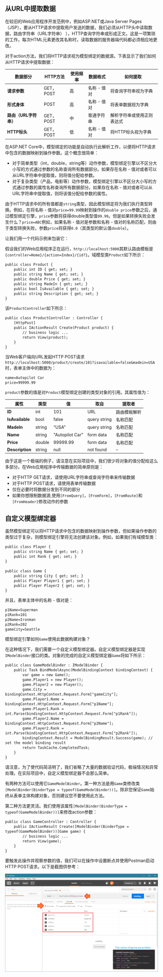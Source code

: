 ## 从URL中提取数据

在较旧的Web应用程序开发范例中，例如ASP.NET或Java Server Pages（JSP），要从HTTP请求中提取用户发送的数据，我们必须从HTTP头中读取数据，路由字符串（URL字符串） ），HTTP查询字符串或形成正文。这是一项繁琐的工作，每次HTML元素更改其名称时，读取数据的服务器端代码都必须相应地更改。

对于action方法，我们将HTTP请求视为模型绑定的数据源。下表显示了我们如何从HTTP请求中提取数据：

| 数据部分              | HTTP方法  | 使用频率 | 数据格式    | 如何提取                   |
| --------------------- | --------- | -------- | ----------- | -------------------------- |
| **请求参数**          | GET，POST | 高       | 名称 - 值对 | 将查询字符串视为字典       |
| **形式身体**          | POST      | 高       | 名称 - 值对 | 将表单数据视为字典         |
| **路由（URL字符串）** | GET，POST | 中       | 普通字符串  | 解析字符串或使用正则表达式 |
| **HTTP标头**          | GET，POST | 低       | 名称 - 值对 | 将HTTP标头视为字典         |

在ASP.NET Core中，模型绑定的功能是自动执行此解析工作，以便将HTTP请求中包含的数据映射到操作参数。这个概念很简单：

- 对于简单类型（int，double，string等）动作参数，模型绑定引擎以不区分大小写的方式通过参数的名称查询所有数据部分。如果存在名称 - 值对或者可以从URL字符串中提取值，则将值分配给参数。
- 对于复杂类型（产品，电影等）动作参数，模型绑定引擎以不区分大小写的方式通过参数的属性名称查询所有数据部分。如果存在名称 - 值对或者可以从URL字符串中提取值，则将该值分配给参数的属性。

由于HTTP请求中的所有值都是`string`类型，因此模型绑定将为我们执行类型转换。例如，在将名称 - 值对`price=99.99`映射到操作的`double price`参数之后，通过模型绑定引擎，`price`参数将获得double类型值`99.99`。但是如果转换失败会发生什么？`price=ABC`例如，如果名称 - 值对是参数和名称 - 值对的名称匹配，则由于类型转换失败，参数`price`将获得`0.0`（其类型的默认值`double`）。

让我们用一个代码示例来包装它：

假设我们的Web应用程序正在运行，`http://localhost:5000`其默认路由模板是`{controller=Home}/{action=Index}/{id?}`。域模型类`Product`如下所示：

```
public class Product {
    public int ID { get; set; }
    public string Name { get; set; }
    public double Price { get; set; }
    public string MadeIn { get; set; }
    public bool IsAvailable { get; set; }
    public string Description { get; set; }
}
```

该`ProductController`如下所示：

```
public class ProductController : Controller {
    [HttpPost]
    public IActionResult Create(Product product) {
        // business logic ...
        return View(product);
    }
}
```

当Web客户端向URL发起HTTP POST请求`http://localhost:5000/product/create/101?isavailable=false&madein=USA`时，表单主体中的数据为：

```
name=Autopilot Car
price=99999.99
```

`product`参数的值是对`Product`模型绑定创建的类型对象的引用。其属性值为：

| 属性            | 类型   | 值              | 取自         | 提取者       |
| --------------- | ------ | --------------- | ------------ | ------------ |
| **ID**          | int    | 101             | URL          | 路由模板解析 |
| **IsAvailable** | bool   | false           | query string | 名称匹配     |
| **MadeIn**      | string | “USA”           | query string | 名称匹配     |
| **Name**        | string | "Autopilot Car" | form data    | 名称匹配     |
| **Price**       | double | 99999.99        | form data    | 名称匹配     |
| **Description** | string | null            | not found    | –            |

由于这是一个极端的例子，请注意在实际项目中，我们很少将对象的值分配给这么多部分。在Web应用程序中传输数据的简单原则是：

- 对于HTTP GET请求，请使用URL字符串或查询字符串来传输数据
- 对于HTTP POST请求，请使用表单传输数据
- 仅在必要时将数据分发到不同的部分
- 如果你想限制数据源,使用`[FromQuery]`，`[FromForm]`，`[FromRoute]`和`[FromHeader]`修改动作的参数

## 自定义模型绑定器

虽然模型绑定可以将HTTP请求中包含的数据映射到操作参数，但如果操作参数的类型过于复杂，则模型绑定引擎将无法创建该对象。例如，如果我们有域模型类：

```
public class Player {
    public string Name { get; set; }
    public int Rank { get; set; }
}

public class Game {
    public string City { get; set; }
    public Player Player1 { get; set; }
    public Player Player2 { get; set; }
}
```

并且，表单主体中的名称 - 值对是：

```
p1Name=Superman
p1Rank=101
p2Name=Ironman
p2Rank=202
gameCity=Seattle
```

模型绑定引擎如何`Game`使用此数据构建对象？

在这种情况下，我们需要一个自定义模型绑定器。自定义模型绑定器是实现`IModelBinder`接口的类。对象的完成的自定义模型绑定器`Game`将如下所示：

```
public class GameModelBinder : IModelBinder {
    public Task BindModelAsync(ModelBindingContext bindingContext) {
        var game = new Game();
        game.Player1 = new Player();
        game.Player2 = new Player();
        game.City = bindingContext.HttpContext.Request.Form["gameCity"];
        game.Player1.Name = bindingContext.HttpContext.Request.Form["p1Name"];
        game.Player1.Rank = int.Parse(bindingContext.HttpContext.Request.Form["p1Rank"]);
        game.Player2.Name = bindingContext.HttpContext.Request.Form["p2Name"];
        game.Player2.Rank = int.Parse(bindingContext.HttpContext.Request.Form["p2Rank"]);
        bindingContext.Result = ModelBindingResult.Success(game); // set the model binding result
        return TaskCache.CompletedTask;
    }
}
```

请注意，为了使代码简洁明了，我们省略了大量的数据验证代码，极端情况和异常处理。在实际项目中，自定义模型绑定器不会那么简单。

有两种方法可以使用它`GameModelBinder`。第一种方法是用`Game`类修改类`[ModelBinder(BinderType = typeof(GameModelBinder))]`。除非您保证`Game`始终从表单主体构建对象，否则建议您不要使用此方法。

第二种方法更灵活。我们使用该属性`[ModelBinder(BinderType = typeof(GameModelBinder))]`来修改action参数：

```
public class GameController : Controller {
    public IActionResult Create([ModelBinder(BinderType = typeof(GameModelBinder))]Game game) {
        // business logic ...
        return View(game);
    }
}
```

要触发此操作并观察参数的值，我们可以在操作中设置断点并使用Postman启动HTTP POST请求。以下是截图供参考：

![](images/bindmodel.png)